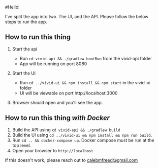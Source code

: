 #Hello!

I've split the app into two. The UI, and the API. Please follow the below steps to run the app.

## How to run this thing

1. Start the api
    * Run `cd vivid-api && ./gradlew bootRun` from the vivid-api folder
    * App will be running on port 8080

2. Start the UI
    * Run `cd ../vivid-ui && npm install && npm start` in the vivid-ui folder
    * UI will be viewable on port http://localhost:3000

3. Browser should open and you'll see the app.

## How to run this thing _with Docker_

1. Build the API  using `cd vivid-api && ./gradlew build`
2. Build the UI using `cd ../vivid-ui && npm install && npm run build`.
3. Run `cd .. && docker-compose up`. Docker compose must be run at the top level.
4. Open your browser to `http://localhost`

If this doesn't work, please reach out to calebmfreed@gmail.com